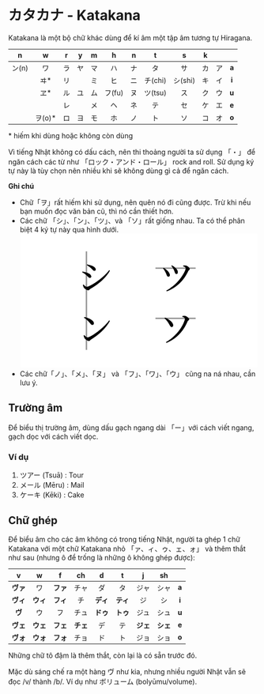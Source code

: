 # カタカナ - Katakana

Katakana là một bộ chữ khác dùng để kí âm một tập âm tương tự Hiragana.

|   n   |    w    |  r  |  y  |  m  |   h    |  n  |    t    |    s    |  k  |     |       |
| :---: | :-----: | :-: | :-: | :-: | :----: | :-: | :-----: | :-----: | :-: | :-: | :---: |
| ン(n) |   ワ    | ラ  | ヤ  | マ  |   ハ   | ナ  |   タ    |   サ    | カ  | ア  | **a** |
|       |  ヰ\*   | リ  |     | ミ  |   ヒ   | ニ  | チ(chi) | シ(shi) | キ  | イ  | **i** |
|       |  ヱ\*   | ル  | ユ  | ム  | フ(fu) | ヌ  | ツ(tsu) |   ス    | ク  | ウ  | **u** |
|       |         | レ  |     | メ  |   ヘ   | ネ  |   テ    |   セ    | ケ  | エ  | **e** |
|       | ヲ(o)\* | ロ  | ヨ  | モ  |   ホ   | ノ  |   ト    |   ソ    | コ  | オ  | **o** |

\* hiếm khi dùng hoặc không còn dùng

Vì tiếng Nhật không có dấu cách, nên thi thoảng người ta sử dụng 「・」 để ngăn cách các từ như 「ロック・アンド・ロール」 rock and roll. Sử dụng ký tự này là tùy chọn nên nhiều khi sẽ không dùng gì cả để ngăn cách.

**Ghi chú**

- Chữ「ヲ」rất hiếm khi sử dụng, nên quên nó đi cũng được. Trừ khi nếu bạn muốn đọc văn bản cũ, thì nó cần thiết hơn.
- Các chữ 「シ」、「ン」、「ツ」、và 「ソ」rất giống nhau. Ta có thể phân biệt 4 ký tự này qua hình dưới.
  ![シンツソ](katakana1.png)
- Các chữ「ノ」、「メ」、「ヌ」 và 「フ」、「ワ」、「ウ」 cũng na ná nhau, cần lưu ý.

## Trường âm

Để biểu thị trường âm, dùng dấu gạch ngang dài 「ー」với cách viết ngang, gạch dọc với cách viết dọc.

### Ví dụ

1. ツアー (Tsuā) : Tour
2. メール (Mēru) : Mail
3. ケーキ (Kēki) : Cake

## Chữ ghép

Để biểu âm cho các âm không có trong tiếng Nhật, người ta ghép 1 chữ Katakana với một chữ Katakana nhỏ 「ァ、ィ、ゥ、ェ、ォ」 và thêm thắt như sau (nhưng ô để trống là những ô không ghép được):

|    v     |    w     |    f     |    ch    |    d     |    t     |    j     |    sh    |       |
| :------: | :------: | :------: | :------: | :------: | :------: | :------: | :------: | :---: |
| **ヴァ** |    ワ    | **ファ** |   チャ   |    ダ    |    タ    |   ジャ   |   シャ   | **a** |
| **ヴィ** | **ウィ** | **フィ** |    チ    | **ディ** | **ティ** |    ジ    |    シ    | **i** |
|  **ヴ**  |    ウ    |    フ    |   チュ   | **ドゥ** | **トゥ** |   ジュ   |   シュ   | **u** |
| **ヴェ** | **ウェ** | **フェ** | **チェ** |    デ    |    テ    | **ジェ** | **シェ** | **e** |
| **ヴォ** | **ウォ** | **フォ** |   チョ   |    ド    |    ト    |   ジョ   |   ショ   | **o** |

Những chữ tô đậm là thêm thắt, còn lại là có sẵn trước đó.

Mặc dù sáng chế ra một hàng ヴ như kia, nhưng nhiều người Nhật vẫn sẽ đọc /v/ thành /b/. Ví dụ như ボリューム (bolyūmu/volume).
